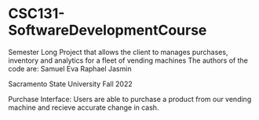 # CSC131-SoftwareDevelopmentCourse
Semester Long Project that allows the client to manages purchases, inventory and analytics for a fleet of vending machines 
The authors of the code are: 
Samuel 
Eva 
Raphael 
Jasmin 

Sacramento State University Fall 2022 

Purchase Interface: Users are able to purchase a product from our vending machine and recieve accurate change in cash. 





